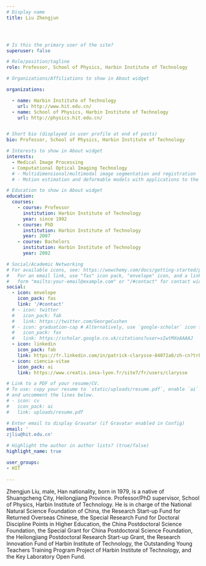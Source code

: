 ```yaml
---
# Display name
title: Liu Zhengjun




# Is this the primary user of the site?
superuser: false

# Role/position/tagline
role: Professor, School of Physics, Harbin Institute of Technology

# Organizations/Affiliations to show in About widget

organizations:

  - name: Harbin Institute of Technology
    url: http://www.hit.edu.cn/
  - name: School of Physics, Harbin Institute of Technology
    url: http://physics.hit.edu.cn/


# Short bio (displayed in user profile at end of posts)
bio: Professor, School of Physics, Harbin Institute of Technology

# Interests to show in About widget
interests:
  - Medical Image Processing
  - Computational Optical Imaging Technology
  # - Multidimensional/multimodal image segmentation and registration
  # - Motion estimation and deformable models with applications to the 3D analysis of the heart functions

# Education to show in About widget
education:
  courses:
    - course: Professor
      institution: Harbin Institute of Technology
      year: since 1992
    - course: PhD
      institution: Harbin Institute of Technology
      year: 2007
    - course: Bachelors
      institution: Harbin Institute of Technology
      year: 2002

# Social/Academic Networking
# For available icons, see: https://wowchemy.com/docs/getting-started/page-builder/#icons
#   For an email link, use "fas" icon pack, "envelope" icon, and a link in the
#   form "mailto:your-email@example.com" or "/#contact" for contact widget.
social:
  - icon: envelope
    icon_pack: fas
    link: '/#contact'
  # - icon: twitter
  #   icon_pack: fab
  #   link: https://twitter.com/GeorgeCushen
  # - icon: graduation-cap # Alternatively, use `google-scholar` icon from `ai` icon pack
  #   icon_pack: fas
  #   link: https://scholar.google.co.uk/citations?user=sIwtMXoAAAAJ
  - icon: linkedin
    icon_pack: fab
    link: https://fr.linkedin.com/in/patrick-clarysse-84072a8/zh-cn?trk=people-guest_people_search-card
  - icon: ciencia-vitae
    icon_pack: ai
    link: https://www.creatis.insa-lyon.fr/site7/fr/users/clarysse 

# Link to a PDF of your resume/CV.
# To use: copy your resume to `static/uploads/resume.pdf`, enable `ai` icons in `params.toml`,
# and uncomment the lines below.
# - icon: cv
#   icon_pack: ai
#   link: uploads/resume.pdf

# Enter email to display Gravatar (if Gravatar enabled in Config)
email: '
zjliu@hit.edu.cn'

# Highlight the author in author lists? (true/false)
highlight_name: true

user_groups:
- HIT
 
---
```

Zhengjun Liu, male, Han nationality, born in 1979, is a native of Shuangcheng City, Heilongjiang Province. Professor/PhD supervisor, School of Physics, Harbin Institute of Technology. He is in charge of the National Natural Science Foundation of China, the Research Start-up Fund for Returned Overseas Chinese, the Special Research Fund for Doctoral Discipline Points in Higher Education, the China Postdoctoral Science Foundation, the Special Grant for China Postdoctoral Science Foundation, the Heilongjiang Postdoctoral Research Start-up Grant, the Research Innovation Fund of Harbin Institute of Technology, the Outstanding Young Teachers Training Program Project of Harbin Institute of Technology, and the Key Laboratory Open Fund.

